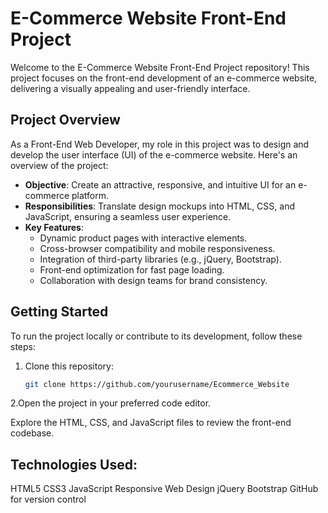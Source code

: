 # E-Commerce Website Front-End Project

Welcome to the E-Commerce Website Front-End Project repository! This project focuses on the front-end development of an e-commerce website, delivering a visually appealing and user-friendly interface.

## Project Overview

As a Front-End Web Developer, my role in this project was to design and develop the user interface (UI) of the e-commerce website. Here's an overview of the project:

- **Objective**: Create an attractive, responsive, and intuitive UI for an e-commerce platform.
- **Responsibilities**: Translate design mockups into HTML, CSS, and JavaScript, ensuring a seamless user experience.
- **Key Features**:
    - Dynamic product pages with interactive elements.
    - Cross-browser compatibility and mobile responsiveness.
    - Integration of third-party libraries (e.g., jQuery, Bootstrap).
    - Front-end optimization for fast page loading.
    - Collaboration with design teams for brand consistency.

## Getting Started

To run the project locally or contribute to its development, follow these steps:

1. Clone this repository:

   ```bash
   git clone https://github.com/yourusername/Ecommerce_Website

2.Open the project in your preferred code editor.

Explore the HTML, CSS, and JavaScript files to review the front-end codebase.


## Technologies Used:

HTML5
CSS3
JavaScript
Responsive Web Design
jQuery
Bootstrap
GitHub for version control
